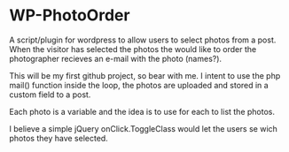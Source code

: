 # WP-PhotoOrder
A script/plugin for wordpress to allow users to select photos from a post. When the visitor has selected the photos the would like to order the photographer recieves an e-mail with the photo (names?).

This will be my first github project, so bear with me. I intent to use the php mail() function inside the loop, the photos are uploaded and stored in a custom field to a post. 

Each photo is a variable and the idea is to use  for each to list the photos. 

I believe a simple jQuery onClick.ToggleClass would let the users se wich photos they have selected.
